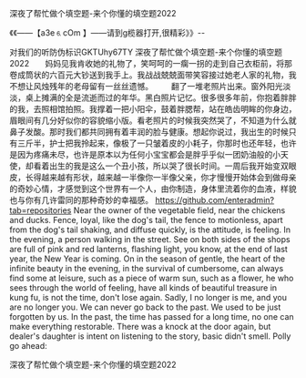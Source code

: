 深夜了帮忙做个填空题-来个你懂的填空题2022

《《――【a3e⒍cOm 】――请到g榄器打开,很精彩》》--

对我们的听防伪标识GKTUhy67TY
深夜了帮忙做个填空题-来个你懂的填空题2022　　妈妈见我肯收她的礼物了，笑呵呵的一瘸一拐的走到自己衣柜前，将那卷成筒状的六百元大钞送到我手上。我战战兢兢面带笑容接过她老人家的礼物，我不想让风烛残年的老母留有一丝丝遗憾。
　　翻了一堆老照片出来。窗外阳光淡淡，桌上摊满的全是流逝而过的年华。黑白照片记忆。很多很多年前，你抱着胖胖的我，去照相馆拍照。我撑着一把小阳伞，鼓着胖腮帮，站在皓齿明眸的你身边，眉眼间有几分好似你的容貌缩小版。看老照片的时候我突然哭了，不知道为什么就鼻子发酸。那时我们都共同拥有着丰润的脸与健康。想起你说过，我出生的时候只有三斤半，护士把我拎起来，像极了一只皱着皮的小耗子，你那时也还年轻，也许是因为疼痛未尽，也许是原本以为任何小宝宝都会是胖乎乎似一团奶油般的小天使，却看着出生的我是这么一个丑小孩，所以哭了很长时间。一周后我开始变双眼皮，长得越来越有形状，越来越一半像你一半像父亲，你才慢慢开始体会到做母亲的奇妙心情，才感觉到这个世界有一个人，由你制造，身体里流着你的血液，样貌也与你有几许雷同的那种奇妙的幸福感。
https://github.com/enteradmin?tab=repositories
Near the owner of the vegetable field, near the chickens and ducks.
Fence, loyal, like the dog's tail, the fence to motionless, apart from the dog's tail shaking, and diffuse quickly, is the attitude, is feeling.
In the evening, a person walking in the street.
See on both sides of the shops are full of pink and red lanterns, flashing light, you know, at the end of last year, the New Year is coming.
On in the season of gentle, the heart of the infinite beauty in the evening, in the survival of cumbersome, can always find some at leisure, such as a piece of warm sun, such as a flower, he who sees through the world of feeling, have all kinds of beautiful treasure in kung fu, is not the time, don't lose again.
Sadly, I no longer is me, and you are no longer you.
We can never go back to the past.
We used to be just forgotten by us.
In the past, the time has passed for a long time, no one can make everything restorable.
There was a knock at the door again, but dealer's daughter is intent on listening to the story, basic didn't smell.
Polly go ahead:




深夜了帮忙做个填空题-来个你懂的填空题2022
